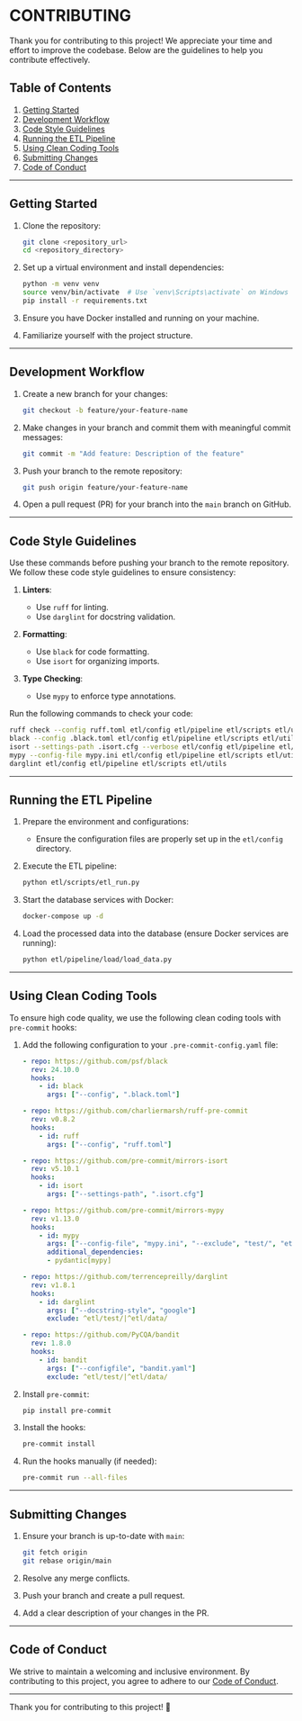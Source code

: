 # CONTRIBUTING

Thank you for contributing to this project! We appreciate your time and effort to improve the codebase. Below are the guidelines to help you contribute effectively.

## Table of Contents

1. [Getting Started](#getting-started)
2. [Development Workflow](#development-workflow)
3. [Code Style Guidelines](#code-style-guidelines)
4. [Running the ETL Pipeline](#running-the-etl-pipeline)
5. [Using Clean Coding Tools](#using-clean-coding-tools)
6. [Submitting Changes](#submitting-changes)
7. [Code of Conduct](#code-of-conduct)

---

## Getting Started

1. Clone the repository:
   ```bash
   git clone <repository_url>
   cd <repository_directory>
   ```

2. Set up a virtual environment and install dependencies:
   ```bash
   python -m venv venv
   source venv/bin/activate  # Use `venv\Scripts\activate` on Windows
   pip install -r requirements.txt
   ```

3. Ensure you have Docker installed and running on your machine.

4. Familiarize yourself with the project structure.

---

## Development Workflow

1. Create a new branch for your changes:
   ```bash
   git checkout -b feature/your-feature-name
   ```

2. Make changes in your branch and commit them with meaningful commit messages:
   ```bash
   git commit -m "Add feature: Description of the feature"
   ```

3. Push your branch to the remote repository:
   ```bash
   git push origin feature/your-feature-name
   ```

4. Open a pull request (PR) for your branch into the `main` branch on GitHub.

---

## Code Style Guidelines
Use these commands before pushing your branch to the remote repository.
We follow these code style guidelines to ensure consistency:

1. **Linters**:
   - Use `ruff` for linting.
   - Use `darglint` for docstring validation.

2. **Formatting**:
   - Use `black` for code formatting.
   - Use `isort` for organizing imports.

3. **Type Checking**:
   - Use `mypy` to enforce type annotations.

Run the following commands to check your code:
```bash
ruff check --config ruff.toml etl/config etl/pipeline etl/scripts etl/utils
black --config .black.toml etl/config etl/pipeline etl/scripts etl/utils
isort --settings-path .isort.cfg --verbose etl/config etl/pipeline etl/scripts etl/utils
mypy --config-file mypy.ini etl/config etl/pipeline etl/scripts etl/utils
darglint etl/config etl/pipeline etl/scripts etl/utils
```

---

## Running the ETL Pipeline

1. Prepare the environment and configurations:
   - Ensure the configuration files are properly set up in the `etl/config` directory.

2. Execute the ETL pipeline:
   ```bash
   python etl/scripts/etl_run.py
   ```

3. Start the database services with Docker:
   ```bash
   docker-compose up -d
   ```

4. Load the processed data into the database (ensure Docker services are running):
   ```bash
   python etl/pipeline/load/load_data.py
   ```

---

## Using Clean Coding Tools

To ensure high code quality, we use the following clean coding tools with `pre-commit` hooks:

1. Add the following configuration to your `.pre-commit-config.yaml` file:
   ```yaml
   - repo: https://github.com/psf/black
     rev: 24.10.0
     hooks:
       - id: black
         args: ["--config", ".black.toml"]

   - repo: https://github.com/charliermarsh/ruff-pre-commit
     rev: v0.8.2
     hooks:
       - id: ruff
         args: ["--config", "ruff.toml"]

   - repo: https://github.com/pre-commit/mirrors-isort
     rev: v5.10.1
     hooks:
       - id: isort
         args: ["--settings-path", ".isort.cfg"]

   - repo: https://github.com/pre-commit/mirrors-mypy
     rev: v1.13.0
     hooks:
       - id: mypy
         args: ["--config-file", "mypy.ini", "--exclude", "test/", "etl/data", "--install-types", "--non-interactive"]
         additional_dependencies:
         - pydantic[mypy]

   - repo: https://github.com/terrencepreilly/darglint
     rev: v1.8.1
     hooks:
       - id: darglint
         args: ["--docstring-style", "google"]
         exclude: ^etl/test/|^etl/data/

   - repo: https://github.com/PyCQA/bandit
     rev: 1.8.0
     hooks:
       - id: bandit
         args: ["--configfile", "bandit.yaml"]
         exclude: ^etl/test/|^etl/data/
   ```

2. Install `pre-commit`:
   ```bash
   pip install pre-commit
   ```

3. Install the hooks:
   ```bash
   pre-commit install
   ```

4. Run the hooks manually (if needed):
   ```bash
   pre-commit run --all-files
   ```

---

## Submitting Changes

1. Ensure your branch is up-to-date with `main`:
   ```bash
   git fetch origin
   git rebase origin/main
   ```

2. Resolve any merge conflicts.

3. Push your branch and create a pull request.

4. Add a clear description of your changes in the PR.

---

## Code of Conduct

We strive to maintain a welcoming and inclusive environment. By contributing to this project, you agree to adhere to our [Code of Conduct](CODE_OF_CONDUCT.md).

---

Thank you for contributing to this project! 🚀
